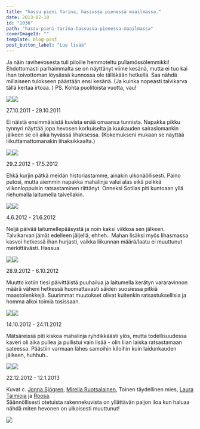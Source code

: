 ```yaml
---
title: "hassu pieni tarina, hassussa pienessä maailmassa."
date: 2013-02-10
id: "1036"
path: "hassu-pieni-tarina-hassussa-pienessa-maailmassa"
coverImageId: ""
template: blog-post
post_button_label: "Lue lisää"
---
```


Ja näin ravihevosesta tuli piloille hemmoteltu pullamössölemmikki! Ehdottomasti parhaimmalta se on näyttänyt viime kesänä, mutta ei tuo kai ihan toivottoman löysässä kunnossa ole tälläkään hetkellä. Saa nähdä millaiseen tulokseen päästään ensi kesänä. (Ja kuinka nopeasti talvikarva tällä kertaa irtoaa..) PS. Kohta puolitoista vuotta, vau!

[![](/images/IMG_1826.jpg)](http://2.bp.blogspot.com/-tEtY8pmmUaQ/URdWgVJh8bI/AAAAAAAAFLE/xwrz-cp5Kn0/s1600/IMG_1826.jpg)[![](/images/sotilas4.jpg)](http://2.bp.blogspot.com/-30Rf3aSoZyA/URdWiUuCbWI/AAAAAAAAFLo/UWBXKqodWUk/s1600/sotilas4.jpg)

27.10.2011 - 29.10.2011

Ei näistä ensimmäisistä kuvista enää omaansa tunnista. Napakka pikku tynnyri näyttää jopa hevosen korkuiselta ja kuukauden sairaslomankin jälkeen se oli aika hyvässä lihaksessa. (Kokemukseni mukaan se näyttää liikuttamattomanakin lihaksikkaalta.)

[![](/images/1-unknown_soldier5.jpg)](http://1.bp.blogspot.com/-VpV36I7-hfs/URdWe8t3v_I/AAAAAAAAFKo/oJ_88njiSgY/s1600/1-unknown_soldier5.jpg)[![](/images/IMG_9898.jpg)](http://4.bp.blogspot.com/-JrhxYt9xHag/URdWiOaOhsI/AAAAAAAAFLg/uoWGhKqGW8A/s1600/IMG_9898.jpg)

29.2.2012 - 17.5.2012

Ehkä kurjin pätkä meidän historiastamme, ainakin ulkonäöllisesti. Paino putosi, mutta aiemmin napakka mahalinja valui alas eikä pelkkä viikonloppuisin ratsastaminen riittänyt. Onneksi Sotilas piti kuntoaan yllä riehumalla laitumella talvellakin.

[![](/images/uijuijui.jpg)](http://2.bp.blogspot.com/-L8ztOLW4m_U/URdWjZs69zI/AAAAAAAAFL0/PYd-l5YxV2I/s1600/uijuijui.jpg)[![](/images/IMG_2574.jpg)](http://1.bp.blogspot.com/-D6rfuOW1tWs/URdWgXO-BlI/AAAAAAAAFLA/sVwO_T7S1iM/s1600/IMG_2574.jpg)

4.6.2012 - 21.6.2012

Neljä päivää laitumellepääsystä ja noin kaksi viikkoa sen jälkeen. Talvikarvan jämät edelleen jäljellä, ehheh.. Mahan lisäksi myös lihasmassa kasvoi hetkessä ihan hurjasti, vaikka liikunnan määrä/laatu ei muuttunut merkittävästi. Hassua.

[![](/images/IMG_8920.JPG)](http://3.bp.blogspot.com/-v1K9VJEj-UI/URdWg09l4dI/AAAAAAAAFLM/PeCWKfPhB58/s1600/IMG_8920.JPG)[![](/images/IMG_9108.JPG)](http://1.bp.blogspot.com/-xhWYJelR50M/URdWhRAYPTI/AAAAAAAAFLY/puEQ21LpYqk/s1600/IMG_9108.JPG)

28.9.2012 - 6.10.2012

Muutto kotiin tiesi päivittäistä puuhailua ja laitumella kerätyn vararavinnon määrä väheni hetkessä huomattavasti säiden suosiessa pitkiä maastolenkkejä. Suurimmat muutokset olivat kuitenkin ratsastuksellisia ja homma alkoi toimia tosissaan.

[![](/images/maisa_2.jpg)](http://4.bp.blogspot.com/-uhcaLnNwenw/URdWjZ0sdZI/AAAAAAAAFLw/s_Qb_fR1bhI/s1600/maisa_2.jpg)[![](/images/IMG_0258.JPG)](http://1.bp.blogspot.com/-lelxLq_A1QM/URdWfqQeA3I/AAAAAAAAFK0/hknfSuTiDcM/s1600/IMG_0258.JPG)

14.10.2012 - 24.11.2012

Mätsäreissä piti kiskoa mahalinja ryhdikkäästi ylös, mutta todellisuudessa kaveri oli aika pullea ja pullistui vain lisää - olin liian laiska ratsastamaan sateessa. Päästiin varmaan lähes samoihin kiloihin kuin laidunkauden jälkeen, huhhuh..

[![](/images/22.12.3014.JPG)](http://1.bp.blogspot.com/-nZKJWVtsors/URdWe-JsTkI/AAAAAAAAFKk/tWfhuujSO3A/s1600/22.12.3014.JPG)[![](/images/2013.01.12_10.JPG)](http://1.bp.blogspot.com/-MweKllg3Nkc/URdWe1mNSjI/AAAAAAAAFKg/hMTMBm5Asgs/s1600/2013.01.12_10.JPG)

22.12.2012 - 12.1.2013

Kuvat c. [Jonna Sjögren](http://jjonnas.kuvat.fi/), [Mirella Ruotsalainen](http://hertjekker.net/), Toinen täydellinen mies, [Laura Taimioja](http://tuulis.net/kuvat/) ja [Roosa](http://sanoinkuvaamaton.blogspot.fi/).  
Säännöllisesti otetuista rakennekuvista on yllättävän paljon iloa kun haluaa nähdä miten hevonen on ulkoisesti muuttunut!

[![](/images/ak.jpg)](http://2.bp.blogspot.com/-C93t3TcCeOE/URdevhiaTPI/AAAAAAAAFMQ/kvphv06TOCE/s1600/ak.jpg)
